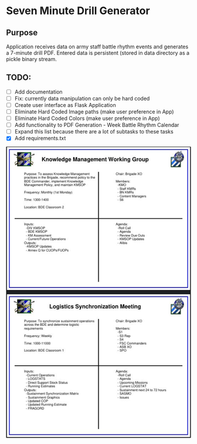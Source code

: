 # Seven Minute Drill Generator
## Purpose
Application receives data on army  staff battle rhythm events and generates a 7-minute drill PDF.  Entered data is persistent (stored in data directory as a pickle binary stream.

## TODO:
- [ ] Add documentation
- [ ] Fix: currently data manipulation can only be hard coded
- [ ] Create user interface as Flask Application
- [ ] Eliminate Hard Coded Image paths (make user preference in App)
- [ ] Eliminate Hard Coded Colors (make user preference in App)
- [ ] Add functionality to PDF Generation - Week Battle Rhythm Calendar
- [ ] Expand this list because there are a lot of subtasks to these tasks
- [X] Add requirements.txt

![Screenshot](images/screenshot.jpg)
